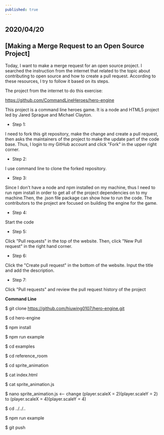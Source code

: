 ```yaml
---
published: true
---
```

## 2020/04/20 
## [Making a Merge Request to an Open Source Project] 

Today, I want to make a merge request for an open source project. I searched the instruction from the internet that related to the topic about contributing to open source and how to create a pull request. According to these resources, I try to follow it based on its steps. 

The project from the internet to do this exercise:

https://github.com/CommandLineHeroes/hero-engine

This project is a command line heroes game. It is a node and HTML5 project led by Jared Sprague and Michael Clayton.

- Step 1:

I need to fork this git repository, make the change and create a pull request, then asks the maintainers of the project to make the update part of the code base. Thus, I login to my GitHub account and click "Fork" in the upper right corner.

- Step 2:

I use command line to clone the forked repository.

- Step 3:

Since I don't have a node and npm installed on my machine, thus I need to run npm install in order to get all of the project dependencies on to my machine.Then, the .json file package can show how to run the code. The contributors to the project are focused on building the engine for the game.

- Step 4:

Start the code

- Step 5:

Click "Pull requests" in the top of the website. Then, click "New Pull request" in the right hand corner.

- Step 6:

Click the "Create pull request" in the bottom of the website. Input the title and add the description.

- Step 7:

Click "Pull requests" and review the pull request history of the project


  
**Command Line**

$ git clone https://github.com/hiuwing0107/hero-engine.git

$ cd hero-engine

$ npm install

$ npm run example

$ cd examples

$ cd reference_room

$ cd sprite_animation

$ cat index.html

$ cat sprite_animation.js

$ nano sprite_animation.js   <-- change (player.scaleX = 2)(player.scaleY = 2) to 
                                 (player.scaleX = 4)(player.scaleY = 4)
                                 
$ cd ../../..

$ npm run example

$ git push
